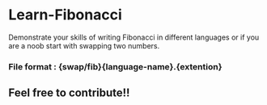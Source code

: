 # Learn-Fibonacci
Demonstrate your skills of writing Fibonacci in different languages or if you are a noob start with swapping two numbers.

### File format : {swap/fib}{language-name}.{extention}

## Feel free to contribute!!
